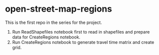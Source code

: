 # open-street-map-regions

This is the first repo in the series for the project.
1) Run ReadShapefiles notebook first to read in shapefiles and prepare data for CreateRegions notebook.
2) Run CreateRegions notebook to generate travel time matrix and create grid.
